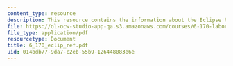 ```yaml
---
content_type: resource
description: This resource contains the information about the Eclipse Reference.
file: https://ol-ocw-studio-app-qa.s3.amazonaws.com/courses/6-170-laboratory-in-software-engineering-fall-2005/014bdb779da7c2eb55b9126448083e6e_6_170_eclip_ref.pdf
file_type: application/pdf
resourcetype: Document
title: 6_170_eclip_ref.pdf
uid: 014bdb77-9da7-c2eb-55b9-126448083e6e
---
```

